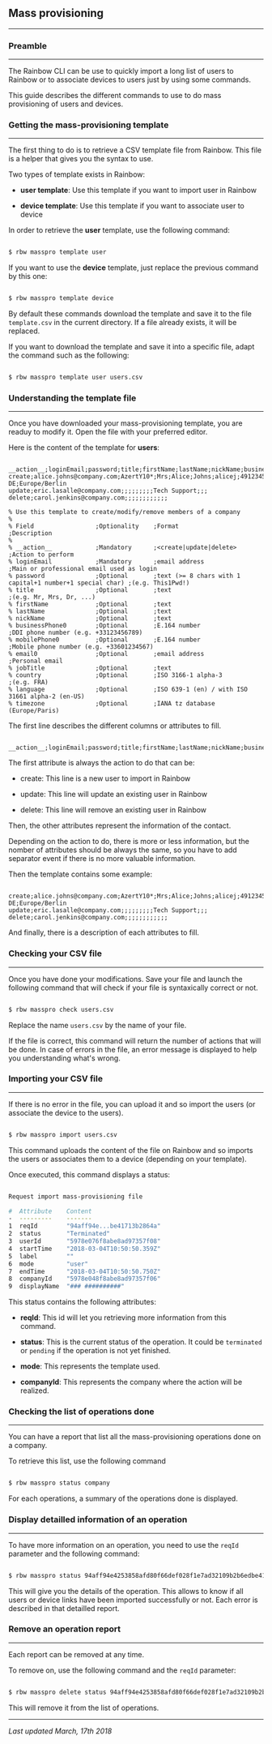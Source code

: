 ## Mass provisioning
---

### Preamble
---

The Rainbow CLI can be use to quickly import a long list of users to Rainbow or to associate devices to users just by using some commands. 

This guide describes the different commands to use to do mass provisioning of users and devices.


### Getting the mass-provisioning template
---

The first thing to do is to retrieve a CSV template file from Rainbow. This file is a helper that gives you the syntax to use.

Two types of template exists in Rainbow:

- **user template**: Use this template if you want to import user in Rainbow

- **device template**: Use this template if you want to associate user to device

In order to retrieve the **user** template, use the following command:

```bash

$ rbw masspro template user

```

If you want to use the **device** template, just replace the previous command by this one:

```bash

$ rbw masspro template device

```

By default these commands download the template and save it to the file `template.csv` in the current directory. If a file already exists, it will be replaced.

If you want to download the template and save it into a specific file, adapt the command such as the following:

```bash

$ rbw masspro template user users.csv

```


### Understanding the template file
---

Once you have downloaded your mass-provisioning template, you are readuy to modify it. Open the file with your preferred editor.

Here is the content of the template for **users**:

```csv

__action__;loginEmail;password;title;firstName;lastName;nickName;businessPhone0;mobilePhone0;email0;jobTitle;country;language;timezone
create;alice.johns@company.com;AzertY10*;Mrs;Alice;Johns;alicej;49123456789;4998765432;alice.johns@company.com;Logistic;DEU;de-DE;Europe/Berlin
update;eric.lasalle@company.com;;;;;;;;;Tech Support;;;
delete;carol.jenkins@company.com;;;;;;;;;;;;

% Use this template to create/modify/remove members of a company
%
% Field                 ;Optionality    ;Format                                                   ;Description
%
% __action__            ;Mandatory      ;<create|update|delete>                                   ;Action to perform
% loginEmail            ;Mandatory      ;email address                                            ;Main or professional email used as login
% password              ;Optional       ;text (>= 8 chars with 1 capital+1 number+1 special char) ;(e.g. This1Pwd!)
% title                 ;Optional       ;text                                                     ;(e.g. Mr, Mrs, Dr, ...)
% firstName             ;Optional       ;text
% lastName              ;Optional       ;text
% nickName              ;Optional       ;text
% businessPhone0        ;Optional       ;E.164 number                                             ;DDI phone number (e.g. +33123456789)
% mobilePhone0          ;Optional       ;E.164 number                                             ;Mobile phone number (e.g. +33601234567)
% email0                ;Optional       ;email address                                            ;Personal email
% jobTitle              ;Optional       ;text
% country               ;Optional       ;ISO 3166-1 alpha-3                                       ;(e.g. FRA)
% language              ;Optional       ;ISO 639-1 (en) / with ISO 31661 alpha-2 (en-US)
% timezone              ;Optional       ;IANA tz database (Europe/Paris)

```

The first line describes the different columns or attributes to fill.

```csv

__action__;loginEmail;password;title;firstName;lastName;nickName;businessPhone0;mobilePhone0;email0;jobTitle;country;language;timezone

```

The first attribute is always the action to do that can be:

- create: This line is a new user to import in Rainbow

- update: This line will update an existing user in Rainbow

- delete: This line will remove an existing user in Rainbow

Then, the other attributes represent the information of the contact.

Depending on the action to do, there is more or less information, but the nomber of attributes should be always the same, so you have to add separator event if there is no more valuable information.

Then the template contains some example:

```csv

create;alice.johns@company.com;AzertY10*;Mrs;Alice;Johns;alicej;49123456789;4998765432;alice.johns@company.com;Logistic;DEU;de-DE;Europe/Berlin
update;eric.lasalle@company.com;;;;;;;;;Tech Support;;;
delete;carol.jenkins@company.com;;;;;;;;;;;;

```

And finally, there is a description of each attributes to fill.


### Checking your CSV file
---

Once you have done your modifications. Save your file and launch the following command that will check if your file is syntaxically correct or not.

```bash

$ rbw masspro check users.csv

```

Replace the name `users.csv` by the name of your file.

If the file is correct, this command will return the number of actions that will be done. In case of errors in the file, an error message is displayed to help you understanding what's wrong.


### Importing your CSV file
---

If there is no error in the file, you can upload it and so import the users (or associate the device to the users).

```bash

$ rbw masspro import users.csv

```

This command uploads the content of the file on Rainbow and so imports the users or associates them to a device (depending on your template).

Once executed, this command displays a status:

```bash

Request import mass-provisioning file

#  Attribute    Content                                                                           
-  ---------    -------                                                                           
1  reqId        "94aff94e...be41713b2864a"                
2  status       "Terminated"                                                                      
3  userId       "5978e076f8abe8ad97357f08"                                                        
4  startTime    "2018-03-04T10:50:50.359Z"                                                        
5  label        ""                                                                                
6  mode         "user"                                                                            
7  endTime      "2018-03-04T10:50:50.750Z"                                                        
8  companyId    "5978e048f8abe8ad97357f06"                                                        
9  displayName  "### ##########"      

```

This status contains the following attributes:

- **reqId**: This id will let you retrieving more information from this command.

- **status**: This is the current status of the operation. It could be `terminated` or `pending` if the operation is not yet finished.

- **mode**: This represents the template used.

- **companyId**: This represents the company where the action will be realized.


### Checking the list of operations done 
---

You can have a report that list all the mass-provisioning operations done on a company.

To retrieve this list, use the following command

```bash

$ rbw masspro status company

```

For each operations, a summary of the operations done is displayed. 


### Display detailled information of an operation
---

To have more information on an operation, you need to use the `reqId` parameter and the following command:

```bash

$ rbw masspro status 94aff94e4253858afd80f66def028f1e7ad32109b2b6edbe4171308647b2864a 

```

This will give you the details of the operation. This allows to know if all users or device links have been imported successfully or not. Each error is described in that detailled report.


### Remove an operation report
---

Each report can be removed at any time.

To remove on, use the following command and the `reqId` parameter:

```bash

$ rbw masspro delete status 94aff94e4253858afd80f66def028f1e7ad32109b2b6edbe4171308647b2864a

```

This will remove it from the list of operations.


---

_Last updated March, 17th 2018_